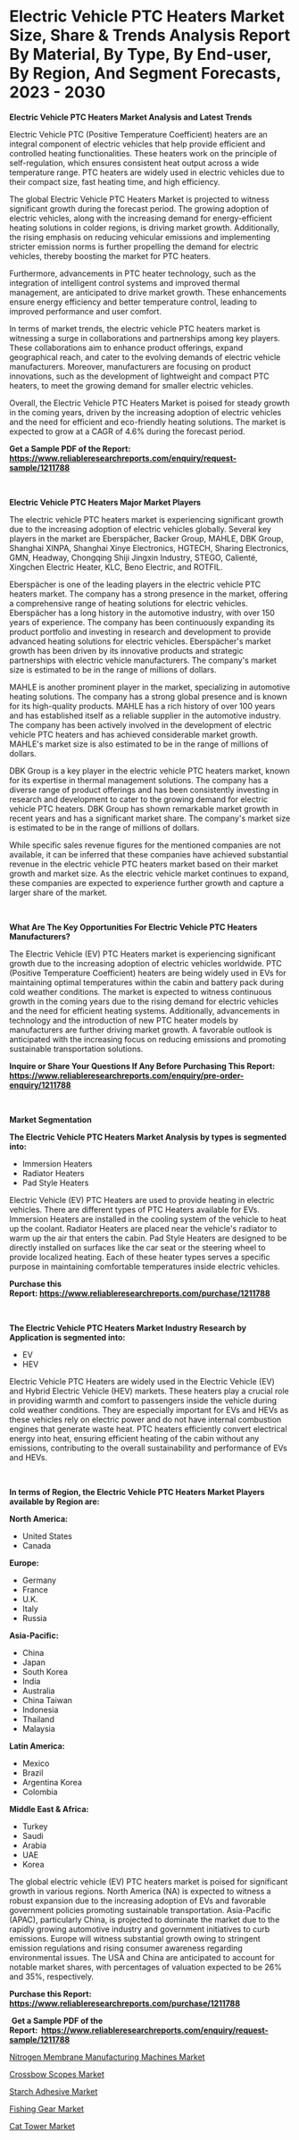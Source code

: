 <p><h1>Electric Vehicle PTC Heaters Market Size, Share & Trends Analysis Report By Material, By Type, By End-user, By Region, And Segment Forecasts, 2023 - 2030</h1></p><p><strong>Electric Vehicle PTC Heaters Market Analysis and Latest Trends</strong></p>
<p><p>Electric Vehicle PTC (Positive Temperature Coefficient) heaters are an integral component of electric vehicles that help provide efficient and controlled heating functionalities. These heaters work on the principle of self-regulation, which ensures consistent heat output across a wide temperature range. PTC heaters are widely used in electric vehicles due to their compact size, fast heating time, and high efficiency.</p><p>The global Electric Vehicle PTC Heaters Market is projected to witness significant growth during the forecast period. The growing adoption of electric vehicles, along with the increasing demand for energy-efficient heating solutions in colder regions, is driving market growth. Additionally, the rising emphasis on reducing vehicular emissions and implementing stricter emission norms is further propelling the demand for electric vehicles, thereby boosting the market for PTC heaters.</p><p>Furthermore, advancements in PTC heater technology, such as the integration of intelligent control systems and improved thermal management, are anticipated to drive market growth. These enhancements ensure energy efficiency and better temperature control, leading to improved performance and user comfort.</p><p>In terms of market trends, the electric vehicle PTC heaters market is witnessing a surge in collaborations and partnerships among key players. These collaborations aim to enhance product offerings, expand geographical reach, and cater to the evolving demands of electric vehicle manufacturers. Moreover, manufacturers are focusing on product innovations, such as the development of lightweight and compact PTC heaters, to meet the growing demand for smaller electric vehicles.</p><p>Overall, the Electric Vehicle PTC Heaters Market is poised for steady growth in the coming years, driven by the increasing adoption of electric vehicles and the need for efficient and eco-friendly heating solutions. The market is expected to grow at a CAGR of 4.6% during the forecast period.</p></p>
<p><strong>Get a Sample PDF of the Report:&nbsp; <a href="https://www.reliableresearchreports.com/enquiry/request-sample/1211788">https://www.reliableresearchreports.com/enquiry/request-sample/1211788</a></strong></p>
<p>&nbsp;</p>
<p><strong>Electric Vehicle PTC Heaters Major Market Players</strong></p>
<p><p>The electric vehicle PTC heaters market is experiencing significant growth due to the increasing adoption of electric vehicles globally. Several key players in the market are Eberspächer, Backer Group, MAHLE, DBK Group, Shanghai XINPA, Shanghai Xinye Electronics, HGTECH, Sharing Electronics, GMN, Headway, Chongqing Shiji Jingxin Industry, STEGO, Calienté, Xingchen Electric Heater, KLC, Beno Electric, and ROTFIL.</p><p>Eberspächer is one of the leading players in the electric vehicle PTC heaters market. The company has a strong presence in the market, offering a comprehensive range of heating solutions for electric vehicles. Eberspächer has a long history in the automotive industry, with over 150 years of experience. The company has been continuously expanding its product portfolio and investing in research and development to provide advanced heating solutions for electric vehicles. Eberspächer's market growth has been driven by its innovative products and strategic partnerships with electric vehicle manufacturers. The company's market size is estimated to be in the range of millions of dollars.</p><p>MAHLE is another prominent player in the market, specializing in automotive heating solutions. The company has a strong global presence and is known for its high-quality products. MAHLE has a rich history of over 100 years and has established itself as a reliable supplier in the automotive industry. The company has been actively involved in the development of electric vehicle PTC heaters and has achieved considerable market growth. MAHLE's market size is also estimated to be in the range of millions of dollars.</p><p>DBK Group is a key player in the electric vehicle PTC heaters market, known for its expertise in thermal management solutions. The company has a diverse range of product offerings and has been consistently investing in research and development to cater to the growing demand for electric vehicle PTC heaters. DBK Group has shown remarkable market growth in recent years and has a significant market share. The company's market size is estimated to be in the range of millions of dollars.</p><p>While specific sales revenue figures for the mentioned companies are not available, it can be inferred that these companies have achieved substantial revenue in the electric vehicle PTC heaters market based on their market growth and market size. As the electric vehicle market continues to expand, these companies are expected to experience further growth and capture a larger share of the market.</p></p>
<p>&nbsp;</p>
<p><strong>What Are The Key Opportunities For Electric Vehicle PTC Heaters Manufacturers?</strong></p>
<p><p>The Electric Vehicle (EV) PTC Heaters market is experiencing significant growth due to the increasing adoption of electric vehicles worldwide. PTC (Positive Temperature Coefficient) heaters are being widely used in EVs for maintaining optimal temperatures within the cabin and battery pack during cold weather conditions. The market is expected to witness continuous growth in the coming years due to the rising demand for electric vehicles and the need for efficient heating systems. Additionally, advancements in technology and the introduction of new PTC heater models by manufacturers are further driving market growth. A favorable outlook is anticipated with the increasing focus on reducing emissions and promoting sustainable transportation solutions.</p></p>
<p><strong>Inquire or Share Your Questions If Any Before Purchasing This Report: <a href="https://www.reliableresearchreports.com/enquiry/pre-order-enquiry/1211788">https://www.reliableresearchreports.com/enquiry/pre-order-enquiry/1211788</a></strong></p>
<p>&nbsp;</p>
<p><strong>Market Segmentation</strong></p>
<p><strong>The Electric Vehicle PTC Heaters Market Analysis by types is segmented into:</strong></p>
<p><ul><li>Immersion Heaters</li><li>Radiator Heaters</li><li>Pad Style Heaters</li></ul></p>
<p><p>Electric Vehicle (EV) PTC Heaters are used to provide heating in electric vehicles. There are different types of PTC Heaters available for EVs. Immersion Heaters are installed in the cooling system of the vehicle to heat up the coolant. Radiator Heaters are placed near the vehicle's radiator to warm up the air that enters the cabin. Pad Style Heaters are designed to be directly installed on surfaces like the car seat or the steering wheel to provide localized heating. Each of these heater types serves a specific purpose in maintaining comfortable temperatures inside electric vehicles.</p></p>
<p><strong>Purchase this Report:&nbsp;<a href="https://www.reliableresearchreports.com/purchase/1211788">https://www.reliableresearchreports.com/purchase/1211788</a></strong></p>
<p>&nbsp;</p>
<p><strong>The Electric Vehicle PTC Heaters Market Industry Research by Application is segmented into:</strong></p>
<p><ul><li>EV</li><li>HEV</li></ul></p>
<p><p>Electric Vehicle PTC Heaters are widely used in the Electric Vehicle (EV) and Hybrid Electric Vehicle (HEV) markets. These heaters play a crucial role in providing warmth and comfort to passengers inside the vehicle during cold weather conditions. They are especially important for EVs and HEVs as these vehicles rely on electric power and do not have internal combustion engines that generate waste heat. PTC heaters efficiently convert electrical energy into heat, ensuring efficient heating of the cabin without any emissions, contributing to the overall sustainability and performance of EVs and HEVs.</p></p>
<p>&nbsp;</p>
<p><strong>In terms of Region, the Electric Vehicle PTC Heaters Market Players available by Region are:</strong></p>
<p>
    <p> <strong> North America: </strong>
        <ul>
            <li>United States</li>
            <li>Canada</li>
        </ul>
        </p> 
    <p> <strong> Europe: </strong>
        <ul>
            <li>Germany</li>
            <li>France</li>
            <li>U.K.</li>
            <li>Italy</li>
            <li>Russia</li>
        </ul>
        </p> 
    <p> <strong> Asia-Pacific: </strong>
        <ul>
            <li>China</li>
            <li>Japan</li>
            <li>South Korea</li>
            <li>India</li>
            <li>Australia</li>
            <li>China Taiwan</li>
            <li>Indonesia</li>
            <li>Thailand</li>
            <li>Malaysia</li>
        </ul>
        </p> 
    <p> <strong> Latin America: </strong>
        <ul>
            <li>Mexico</li>
            <li>Brazil</li>
            <li>Argentina Korea</li>
            <li>Colombia</li>
        </ul>
        </p> 
    <p> <strong> Middle East & Africa: </strong>
        <ul>
            <li>Turkey</li>
            <li>Saudi</li>
            <li>Arabia</li>
            <li>UAE</li>
            <li>Korea</li>
        </ul>
    </p>
    </p>
<p><p>The global electric vehicle (EV) PTC heaters market is poised for significant growth in various regions. North America (NA) is expected to witness a robust expansion due to the increasing adoption of EVs and favorable government policies promoting sustainable transportation. Asia-Pacific (APAC), particularly China, is projected to dominate the market due to the rapidly growing automotive industry and government initiatives to curb emissions. Europe will witness substantial growth owing to stringent emission regulations and rising consumer awareness regarding environmental issues. The USA and China are anticipated to account for notable market shares, with percentages of valuation expected to be 26% and 35%, respectively.</p></p>
<p><strong>Purchase this Report: <a href="https://www.reliableresearchreports.com/purchase/1211788">https://www.reliableresearchreports.com/purchase/1211788</a></strong></p>
<p>&nbsp;<strong>Get a Sample PDF of the Report:&nbsp;&nbsp;<a href="https://www.reliableresearchreports.com/enquiry/request-sample/1211788">https://www.reliableresearchreports.com/enquiry/request-sample/1211788</a></strong></p>
<p><strong></strong></p>
<p><p><a href="https://www.linkedin.com/pulse/nitrogen-membrane-manufacturing-machines-market-insights/">Nitrogen Membrane Manufacturing Machines Market</a></p><p><a href="https://medium.com/@wilmaheaney/crossbow-scopes-market-size-growth-forecast-2023-2030-e54651fa31f9">Crossbow Scopes Market</a></p><p><a href="https://www.linkedin.com/pulse/starch-adhesive-market-research-report-provides-thorough/">Starch Adhesive Market</a></p><p><a href="https://medium.com/@s40138378/fishing-gear-market-size-growth-forecast-2023-2030-dede80792c47">Fishing Gear Market</a></p><p><a href="https://www.linkedin.com/pulse/cat-tower-market-size-growth-forecast-from-2023-2030/">Cat Tower Market</a></p></p>
